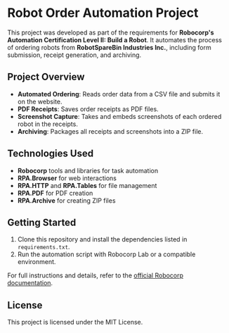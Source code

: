 # Robot Order Automation Project

This project was developed as part of the requirements for **Robocorp's Automation Certification Level II: Build a Robot**. It automates the process of ordering robots from **RobotSpareBin Industries Inc.**, including form submission, receipt generation, and archiving.

## Project Overview

- **Automated Ordering**: Reads order data from a CSV file and submits it on the website.
- **PDF Receipts**: Saves order receipts as PDF files.
- **Screenshot Capture**: Takes and embeds screenshots of each ordered robot in the receipts.
- **Archiving**: Packages all receipts and screenshots into a ZIP file.

## Technologies Used

- **Robocorp** tools and libraries for task automation
- **RPA.Browser** for web interactions
- **RPA.HTTP** and **RPA.Tables** for file management
- **RPA.PDF** for PDF creation
- **RPA.Archive** for creating ZIP files

## Getting Started

1. Clone this repository and install the dependencies listed in `requirements.txt`.
2. Run the automation script with Robocorp Lab or a compatible environment.

For full instructions and details, refer to the [official Robocorp documentation](https://robocorp.com/docs/).

## License

This project is licensed under the MIT License.
